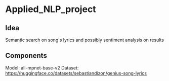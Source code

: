 # Applied_NLP_project

## Idea

Semantic search on song's lyrics and possibly sentiment analysis on results

## Components

Model: all-mpnet-base-v2
Dataset: https://huggingface.co/datasets/sebastiandizon/genius-song-lyrics




